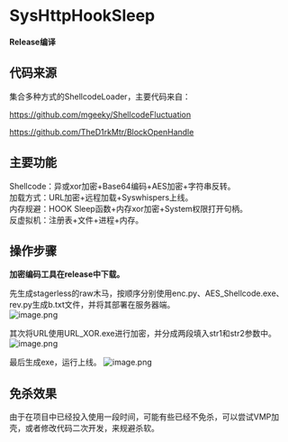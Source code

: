 # SysHttpHookSleep
**Release编译**

## 代码来源
集合多种方式的ShellcodeLoader，主要代码来自：

https://github.com/mgeeky/ShellcodeFluctuation

https://github.com/TheD1rkMtr/BlockOpenHandle

## 主要功能
Shellcode：异或xor加密+Base64编码+AES加密+字符串反转。<br />
加载方式：URL加密+远程加载+Syswhispers上线。<br />
内存规避：HOOK Sleep函数+内存xor加密+System权限打开句柄。<br />
反虚拟机：注册表+文件+进程+内存。<br />

## 操作步骤
**加密编码工具在release中下载。**

先生成stagerless的raw木马，按顺序分别使用enc.py、AES_Shellcode.exe、rev.py生成b.txt文件，并将其部署在服务器端。<br />
![image.png](https://readme-git.oss-cn-chengdu.aliyuncs.com/images/1.png)

其次将URL使用URL_XOR.exe进行加密，并分成两段填入str1和str2参数中。
![image.png](https://readme-git.oss-cn-chengdu.aliyuncs.com/images/2.png)

最后生成exe，运行上线。
![image.png](https://readme-git.oss-cn-chengdu.aliyuncs.com/images/3.png)

## 免杀效果
由于在项目中已经投入使用一段时间，可能有些已经不免杀，可以尝试VMP加壳，或者修改代码二次开发，来规避杀软。
